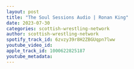 ```yaml
---
layout: post
title: "The Soul Sessions Audio | Ronan King"
date: 2023-07-30
categories: scottish-wrestling-network
author: scottish-wrestling-network
spotify_track_id: 6zvzy39r8H2ZBGUqpn7lww
youtube_video_id: 
apple_track_id: 1000622825187
youtube_metadata: 
---
```

